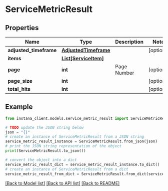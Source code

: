 # ServiceMetricResult


## Properties

Name | Type | Description | Notes
------------ | ------------- | ------------- | -------------
**adjusted_timeframe** | [**AdjustedTimeframe**](AdjustedTimeframe.md) |  | [optional] 
**items** | [**List[ServiceItem]**](ServiceItem.md) |  | 
**page** | **int** | Page Number | [optional] 
**page_size** | **int** |  | [optional] 
**total_hits** | **int** |  | [optional] 

## Example

```python
from instana_client.models.service_metric_result import ServiceMetricResult

# TODO update the JSON string below
json = "{}"
# create an instance of ServiceMetricResult from a JSON string
service_metric_result_instance = ServiceMetricResult.from_json(json)
# print the JSON string representation of the object
print(ServiceMetricResult.to_json())

# convert the object into a dict
service_metric_result_dict = service_metric_result_instance.to_dict()
# create an instance of ServiceMetricResult from a dict
service_metric_result_from_dict = ServiceMetricResult.from_dict(service_metric_result_dict)
```
[[Back to Model list]](../README.md#documentation-for-models) [[Back to API list]](../README.md#documentation-for-api-endpoints) [[Back to README]](../README.md)


